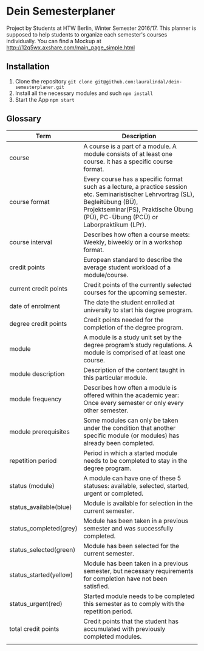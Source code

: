 # Dein Semesterplaner

Project by Students at HTW Berlin, Winter Semester 2016/17.
This planner is supposed to help students to organize each semester's courses individually.
You can find a Mockup at http://12q5wx.axshare.com/main_page_simple.html

## Installation

1. Clone the repository
`git clone git@github.com:lauralindal/dein-semesterplaner.git`
2. Install all the necessary modules and such
`npm install`
3. Start the App
`npm start`

## Glossary

| Term                   | Description                                                                                                                                                                                                              |
|------------------------|--------------------------------------------------------------------------------------------------------------------------------------------------------------------------------------------------------------------------|
| course                 | A course is a part of a module. A module consists of at least one course. It has a specific course format.                                                                                                               |
| course format          | Every course has a specific format such as a lecture, a practice session etc. Seminaristischer Lehrvortrag (SL), Begleitübung (BÜ), Projektseminar(PS), Praktische Übung (PÜ), PC-Übung (PCÜ) or Laborpraktikum (LPr). |
| course interval        | Describes how often a course meets: Weekly, biweekly or in a workshop format.                                                                                                                                            |
| credit points          | European standard to describe the average student workload of a module/course.                                                                                                                                           |
| current credit points  | Credit points of the currently selected courses for the upcoming semester.                                                                                                                                               |
| date of enrolment      | The date the student enrolled at university to start his degree program.                                                                                                                                                 |
| degree credit points   | Credit points needed for the completion of the degree program.                                                                                                                                                           |
| module                 | A module is a study unit set by the degree program’s study regulations. A module is comprised of at least one course.                                                                                                    |
| module description     | Description of the content taught in this particular module.                                                                                                                                                             |
| module frequency       | Describes how often a module is offered within the academic year: Once every semester or only every other semester.                                                                                                      |
| module prerequisites   | Some modules can only be taken under the condition that another specific module (or modules) has already been completed.                                                                                                 |
| repetition period      | Period in which a started module needs to be completed to stay in the degree program.                                                                                                                                    |
| status (module)        | A module can have one of these 5 statuses: available, selected, started, urgent or completed.                                                                                                                            |
| status_available(blue) | Module is available for selection in the current semester.                                                                                                                                                               |
| status_completed(grey) | Module has been taken in a previous semester and was successfully completed.                                                                                                                                             |
| status_selected(green) | Module has been selected for the current semester.                                                                                                                                                                       |
| status_started(yellow) | Module has been taken in a previous semester, but necessary requirements for completion have not been satisfied.                                                                                                         |
| status_urgent(red)     | Started module needs to be completed this semester as to comply with the repetition period.                                                                                                                              |
| total credit points    | Credit points that the student has accumulated with previously completed modules.                                                                                                                                        |
                                                                                                                                                                                                                         |
